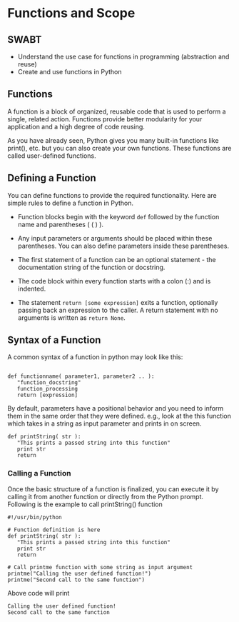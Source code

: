 # Functions and Scope

## SWABT
* Understand the use case for functions in programming (abstraction and reuse)
* Create and use functions in Python

## Functions 

A function is a block of organized, reusable code that is used to perform a single, related action. Functions provide better modularity for your application and a high degree of code reusing.

As you have already seen, Python gives you many built-in functions like print(), etc. but you can also create your own functions. These functions are called user-defined functions.

## Defining a Function

You can define functions to provide the required functionality. Here are simple rules to define a function in Python.

* Function blocks begin with the keyword `def` followed by the function name and parentheses ( ( ) ).

* Any input parameters or arguments should be placed within these parentheses. You can also define parameters inside these parentheses.

* The first statement of a function can be an optional statement - the documentation string of the function or docstring.

* The code block within every function starts with a colon (:) and is indented.

* The statement `return [some expression]` exits a function, optionally passing back an expression to the caller. A return statement with no arguments is written as `return None`.

## Syntax of a Function

A common syntax of a function in python may look like this:

```

def functionname( parameter1, parameter2 .. ):
   "function_docstring"
   function_processing
   return [expression]
```
By default, parameters have a positional behavior and you need to inform them in the same order that they were defined. e.g., look at the this function which takes in a string as input parameter and prints in on screen.
```
def printString( str ):
   "This prints a passed string into this function"
   print str
   return
```
### Calling a Function

Once the basic structure of a function is finalized, you can execute it by calling it from another function or directly from the Python prompt. Following is the example to call printString() function
```
#!/usr/bin/python

# Function definition is here
def printString( str ):
   "This prints a passed string into this function"
   print str
   return

# Call printme function with some string as input argument
printme("Calling the user defined function!")
printme("Second call to the same function")
```

Above code will print 
```
Calling the user defined function!
Second call to the same function
```
